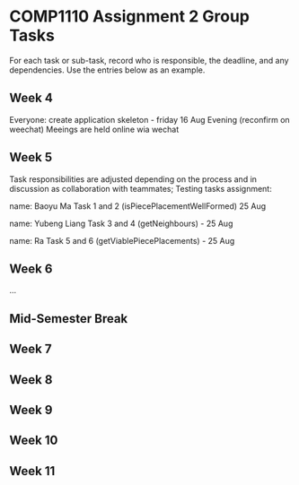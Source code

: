 # COMP1110 Assignment 2 Group Tasks

For each task or sub-task, record who is responsible, the deadline, and any dependencies.
Use the entries below as an example.

## Week 4

Everyone: create application skeleton - friday 16 Aug Evening (reconfirm on weechat)
Meeings are held online wia wechat

## Week 5
Task responsibilities are adjusted depending on the process 
and in discussion as collaboration with teammates;
Testing tasks assignment:

name:  Baoyu Ma  Task 1 and 2 (isPiecePlacementWellFormed) 25 Aug 
   
name: Yubeng Liang  Task 3 and 4  (getNeighbours) - 25 Aug
    
name: Ra  Task 5 and 6 (getViablePiecePlacements) - 25 Aug 
    

## Week 6

...

## Mid-Semester Break

## Week 7

## Week 8

## Week 9

## Week 10

## Week 11
